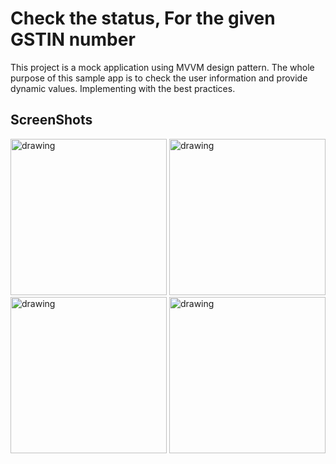 # Check the status, For the given GSTIN number

This project is a mock application using MVVM design pattern. The whole purpose of this sample app is to check the user information and provide dynamic values. Implementing with the best practices.

## ScreenShots

<img alt="drawing" src="https://github.com/dishankjj/Flutter_GstinCheck/blob/master/assets/screenshots/1.png?raw=true" width="250"/>
<img alt="drawing" src="https://github.com/dishankjj/Flutter_GstinCheck/blob/master/assets/screenshots/2.png?raw=true" width="250"/>
<img alt="drawing" src="https://github.com/dishankjj/Flutter_GstinCheck/blob/master/assets/screenshots/3.png?raw=true" width="250"/>
<img alt="drawing" src="https://github.com/dishankjj/Flutter_GstinCheck/blob/master/assets/screenshots/4.png?raw=true" width="250"/>
